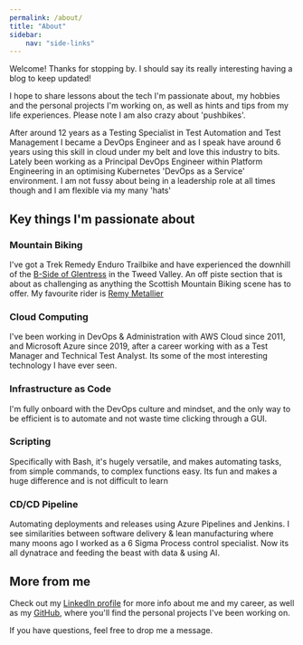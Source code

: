 ```yaml
---
permalink: /about/
title: "About"
sidebar:
    nav: "side-links"
---
```


Welcome! Thanks for stopping by. I should say its really interesting having a blog to keep updated!

I hope to share lessons about the tech I'm passionate about, my hobbies and the personal projects I'm working on, as well as hints and tips from my life experiences. Please note I am also crazy about 'pushbikes'.

After around 12 years as a Testing Specialist in Test Automation and Test Management I became a DevOps Engineer and as I speak have around 6 years using this skill in cloud under my belt and love this industry to bits. Lately been working as a Principal DevOps Engineer within Platform Engineering in an optimising Kubernetes 'DevOps as a Service' environment. I am not fussy about being in a leadership role at all times though and I am flexible via my many 'hats'

## Key things I'm passionate about

### Mountain Biking

I've got a Trek Remedy Enduro Trailbike and have experienced the downhill of the [B-Side of Glentress][favourite-trail] in the Tweed Valley. An off piste section that is about as challenging as anything the Scottish Mountain Biking scene has to offer. My favourite rider is [Remy Metallier][favourite-rider]

### Cloud Computing

I've been working in DevOps & Administration with AWS Cloud since 2011, and Microsoft Azure since 2019, after a career working with as a Test Manager and Technical Test Analyst. Its some of the most interesting technology I have ever seen.

### Infrastructure as Code

I'm fully onboard with the DevOps culture and mindset, and the only way to be efficient is to automate and not waste time clicking through a GUI.

### Scripting

Specifically with Bash, it's hugely versatile, and makes automating tasks, from simple commands, to complex functions easy. Its fun and makes a huge difference and is not difficult to learn

### CD/CD Pipeline

Automating deployments and releases using Azure Pipelines and Jenkins. I see similarities between software delivery & lean manufacturing where many moons ago I worked as a 6 Sigma Process control specialist. Now its all dynatrace and feeding the beast with data & using AI.

## More from me

Check out my [LinkedIn profile][linkedin-profile] for more info about me and my career, as well as my [GitHub][github-profile], where you'll find the personal projects I've been working on.

If you have questions, feel free to drop me a message.

[linkedin-profile]: https://www.linkedin.com/in/robertbogan/
[github-profile]:   https://github.com/robert-bogan
[favourite-trail]:   https://www.trailforks.com/trails/a-trailfairy-plan/
[favourite-rider]:   https://www.trailforks.com/youtubechannels/view/140/
